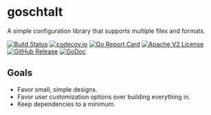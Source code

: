 # goschtalt
A simple configuration library that supports multiple files and formats.

[![Build Status](https://github.com/schmidtw/goschtalt/actions/workflows/ci.yml/badge.svg)](https://github.com/schmidtw/goschtalt/actions/workflows/ci.yml)
[![codecov.io](http://codecov.io/github/schmidtw/goschtalt/coverage.svg?branch=main)](http://codecov.io/github/schmidtw/goschtalt?branch=main)
[![Go Report Card](https://goreportcard.com/badge/github.com/schmidtw/goschtalt)](https://goreportcard.com/report/github.com/schmidtw/goschtalt)
[![Apache V2 License](http://img.shields.io/badge/license-Apache%20V2-blue.svg)](https://github.com/schmidtw/goschtalt/blob/main/LICENSE)
[![GitHub Release](https://img.shields.io/github/release/schmidtw/goschtalt.svg)](CHANGELOG.md)
[![GoDoc](https://pkg.go.dev/badge/github.com/schmidtw/goschtalt)](https://pkg.go.dev/github.com/schmidtw/goschtalt)

## Goals

* Favor small, simple designs.
* Favor user customization options over building everything in.
* Keep dependencies to a minimum.

